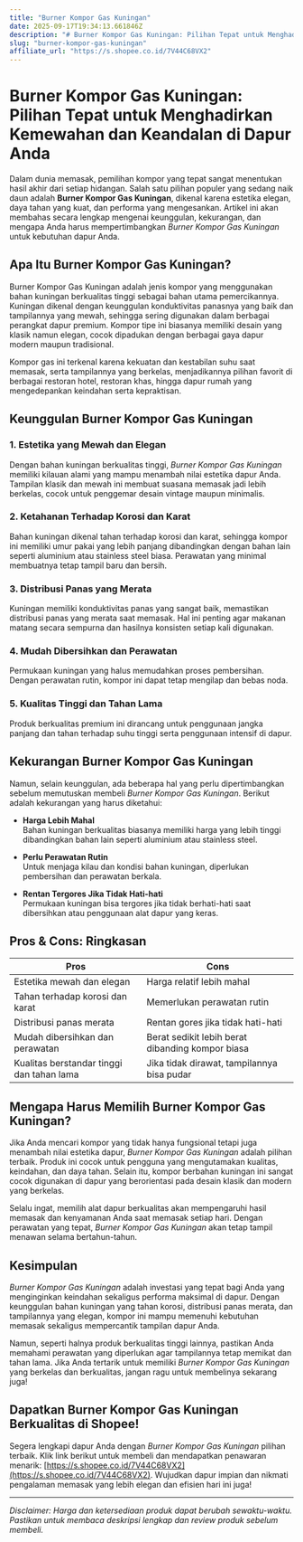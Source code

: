 ```yaml
---
title: "Burner Kompor Gas Kuningan"
date: 2025-09-17T19:34:13.661846Z
description: "# Burner Kompor Gas Kuningan: Pilihan Tepat untuk Menghadirkan Kemewahan dan Keandalan di Dapur Anda..."
slug: "burner-kompor-gas-kuningan"
affiliate_url: "https://s.shopee.co.id/7V44C68VX2"
---
```

# Burner Kompor Gas Kuningan: Pilihan Tepat untuk Menghadirkan Kemewahan dan Keandalan di Dapur Anda

Dalam dunia memasak, pemilihan kompor yang tepat sangat menentukan hasil akhir dari setiap hidangan. Salah satu pilihan populer yang sedang naik daun adalah **Burner Kompor Gas Kuningan**, dikenal karena estetika elegan, daya tahan yang kuat, dan performa yang mengesankan. Artikel ini akan membahas secara lengkap mengenai keunggulan, kekurangan, dan mengapa Anda harus mempertimbangkan *Burner Kompor Gas Kuningan* untuk kebutuhan dapur Anda.

## Apa Itu Burner Kompor Gas Kuningan?

Burner Kompor Gas Kuningan adalah jenis kompor yang menggunakan bahan kuningan berkualitas tinggi sebagai bahan utama pemercikannya. Kuningan dikenal dengan keunggulan konduktivitas panasnya yang baik dan tampilannya yang mewah, sehingga sering digunakan dalam berbagai perangkat dapur premium. Kompor tipe ini biasanya memiliki desain yang klasik namun elegan, cocok dipadukan dengan berbagai gaya dapur modern maupun tradisional.

Kompor gas ini terkenal karena kekuatan dan kestabilan suhu saat memasak, serta tampilannya yang berkelas, menjadikannya pilihan favorit di berbagai restoran hotel, restoran khas, hingga dapur rumah yang mengedepankan keindahan serta kepraktisan.

## Keunggulan Burner Kompor Gas Kuningan

### 1. Estetika yang Mewah dan Elegan

Dengan bahan kuningan berkualitas tinggi, *Burner Kompor Gas Kuningan* memiliki kilauan alami yang mampu menambah nilai estetika dapur Anda. Tampilan klasik dan mewah ini membuat suasana memasak jadi lebih berkelas, cocok untuk penggemar desain vintage maupun minimalis.

### 2. Ketahanan Terhadap Korosi dan Karat

Bahan kuningan dikenal tahan terhadap korosi dan karat, sehingga kompor ini memiliki umur pakai yang lebih panjang dibandingkan dengan bahan lain seperti aluminium atau stainless steel biasa. Perawatan yang minimal membuatnya tetap tampil baru dan bersih.

### 3. Distribusi Panas yang Merata

Kuningan memiliki konduktivitas panas yang sangat baik, memastikan distribusi panas yang merata saat memasak. Hal ini penting agar makanan matang secara sempurna dan hasilnya konsisten setiap kali digunakan.

### 4. Mudah Dibersihkan dan Perawatan

Permukaan kuningan yang halus memudahkan proses pembersihan. Dengan perawatan rutin, kompor ini dapat tetap mengilap dan bebas noda.

### 5. Kualitas Tinggi dan Tahan Lama

Produk berkualitas premium ini dirancang untuk penggunaan jangka panjang dan tahan terhadap suhu tinggi serta penggunaan intensif di dapur.

## Kekurangan Burner Kompor Gas Kuningan

Namun, selain keunggulan, ada beberapa hal yang perlu dipertimbangkan sebelum memutuskan membeli *Burner Kompor Gas Kuningan*. Berikut adalah kekurangan yang harus diketahui:

- **Harga Lebih Mahal**  
  Bahan kuningan berkualitas biasanya memiliki harga yang lebih tinggi dibandingkan bahan lain seperti aluminium atau stainless steel.

- **Perlu Perawatan Rutin**  
  Untuk menjaga kilau dan kondisi bahan kuningan, diperlukan pembersihan dan perawatan berkala.

- **Rentan Tergores Jika Tidak Hati-hati**  
  Permukaan kuningan bisa tergores jika tidak berhati-hati saat dibersihkan atau penggunaan alat dapur yang keras.

## Pros & Cons: Ringkasan

| **Pros** | **Cons** |
| --- | --- |
| Estetika mewah dan elegan | Harga relatif lebih mahal |
| Tahan terhadap korosi dan karat | Memerlukan perawatan rutin |
| Distribusi panas merata | Rentan gores jika tidak hati-hati |
| Mudah dibersihkan dan perawatan | Berat sedikit lebih berat dibanding kompor biasa |
| Kualitas berstandar tinggi dan tahan lama | Jika tidak dirawat, tampilannya bisa pudar |

## Mengapa Harus Memilih Burner Kompor Gas Kuningan?

Jika Anda mencari kompor yang tidak hanya fungsional tetapi juga menambah nilai estetika dapur, *Burner Kompor Gas Kuningan* adalah pilihan terbaik. Produk ini cocok untuk pengguna yang mengutamakan kualitas, keindahan, dan daya tahan. Selain itu, kompor berbahan kuningan ini sangat cocok digunakan di dapur yang berorientasi pada desain klasik dan modern yang berkelas.

Selalu ingat, memilih alat dapur berkualitas akan mempengaruhi hasil memasak dan kenyamanan Anda saat memasak setiap hari. Dengan perawatan yang tepat, *Burner Kompor Gas Kuningan* akan tetap tampil menawan selama bertahun-tahun.

## Kesimpulan

*Burner Kompor Gas Kuningan* adalah investasi yang tepat bagi Anda yang menginginkan keindahan sekaligus performa maksimal di dapur. Dengan keunggulan bahan kuningan yang tahan korosi, distribusi panas merata, dan tampilannya yang elegan, kompor ini mampu memenuhi kebutuhan memasak sekaligus mempercantik tampilan dapur Anda.

Namun, seperti halnya produk berkualitas tinggi lainnya, pastikan Anda memahami perawatan yang diperlukan agar tampilannya tetap memikat dan tahan lama. Jika Anda tertarik untuk memiliki *Burner Kompor Gas Kuningan* yang berkelas dan berkualitas, jangan ragu untuk membelinya sekarang juga!

## Dapatkan Burner Kompor Gas Kuningan Berkualitas di Shopee!

Segera lengkapi dapur Anda dengan *Burner Kompor Gas Kuningan* pilihan terbaik. Klik link berikut untuk membeli dan mendapatkan penawaran menarik: [https://s.shopee.co.id/7V44C68VX2](https://s.shopee.co.id/7V44C68VX2). Wujudkan dapur impian dan nikmati pengalaman memasak yang lebih elegan dan efisien hari ini juga!

---

*Disclaimer: Harga dan ketersediaan produk dapat berubah sewaktu-waktu. Pastikan untuk membaca deskripsi lengkap dan review produk sebelum membeli.*